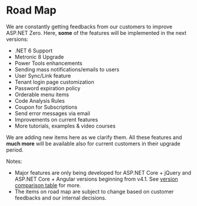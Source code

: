 # Road Map

We are constantly getting feedbacks from our customers to improve ASP.NET Zero. Here, **some** of the features will be implemented in the next versions:

-   .NET 6 Support
-   Metronic 8 Upgrade
-   Power Tools enhancements
-   Sending mass notifications/emails to users
-   User Sync/Link feature
-   Tenant login page customization
-   Password expiration policy
-   Orderable menu items
-   Code Analysis Rules
-   Coupon for Subscriptions
-   Send error messages via email
-   Improvements on current features
-   More tutorials, examples & video courses

We are adding new items here as we clarify them. All these features and
**much more** will be available also for current customers in their
upgrade period.

Notes:

- Major features are only being developed for ASP.NET Core + jQuery
  and ASP.NET Core + Angular versions beginning from v4.1. See
  [version comparison table](Version-Differences.md) for more.
- The items on road map are subject to change based on customer
  feedbacks and our internal decisions.
